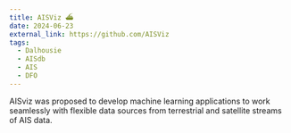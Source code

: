 ```yaml
---
title: AISViz ⛴️
date: 2024-06-23
external_link: https://github.com/AISViz
tags:
  - Dalhousie
  - AISdb
  - AIS
  - DFO
---
```


AISviz was proposed to develop machine learning applications to work seamlessly with flexible data sources from terrestrial and satellite streams of AIS data.

<!--more-->
